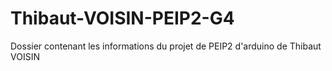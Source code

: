 # Thibaut-VOISIN-PEIP2-G4
Dossier contenant les informations du projet de PEIP2 d'arduino de Thibaut VOISIN
